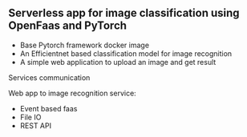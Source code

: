 ## Serverless app for image classification using OpenFaas and PyTorch

- Base Pytorch framework docker image
- An Efficientnet based classification model for image recognition
- A simple web application to upload an image and get result


Services communication

Web app to image recognition service:
- Event based faas
- File IO
- REST API
